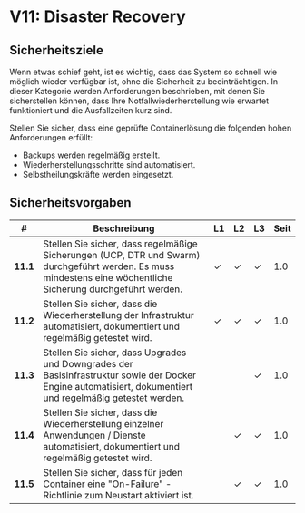 # V11: Disaster Recovery

## Sicherheitsziele

Wenn etwas schief geht, ist es wichtig, dass das System so schnell wie möglich wieder verfügbar ist, ohne die Sicherheit zu beeinträchtigen. In dieser Kategorie werden Anforderungen beschrieben, mit denen Sie sicherstellen können, dass Ihre Notfallwiederherstellung wie erwartet funktioniert und die Ausfallzeiten kurz sind.

Stellen Sie sicher, dass eine geprüfte Containerlösung die folgenden hohen Anforderungen erfüllt:

* Backups werden regelmäßig erstellt.
* Wiederherstellungsschritte sind automatisiert.
* Selbstheilungskräfte werden eingesetzt.

## Sicherheitsvorgaben

| # | Beschreibung | L1 | L2 | L3 | Seit |
| --- | --- | --- | --- | -- | -- |
| **11.1** | Stellen Sie sicher, dass regelmäßige Sicherungen (UCP, DTR und Swarm) durchgeführt werden. Es muss mindestens eine wöchentliche Sicherung durchgeführt werden. | ✓ | ✓ | ✓ | 1.0 |
| **11.2** | Stellen Sie sicher, dass die Wiederherstellung der Infrastruktur automatisiert, dokumentiert und regelmäßig getestet wird. | ✓ | ✓ | ✓ | 1.0 |
| **11.3** | Stellen Sie sicher, dass Upgrades und Downgrades der Basisinfrastruktur sowie der Docker Engine automatisiert, dokumentiert und regelmäßig getestet werden. |  |  | ✓ | 1.0 |
| **11.4** | Stellen Sie sicher, dass die Wiederherstellung einzelner Anwendungen / Dienste automatisiert, dokumentiert und regelmäßig getestet wird. |  | ✓ | ✓ | 1.0 |
| **11.5** | Stellen Sie sicher, dass für jeden Container eine "On-Failure" -Richtlinie zum Neustart aktiviert ist. | | ✓ | ✓ | 1.0 |

